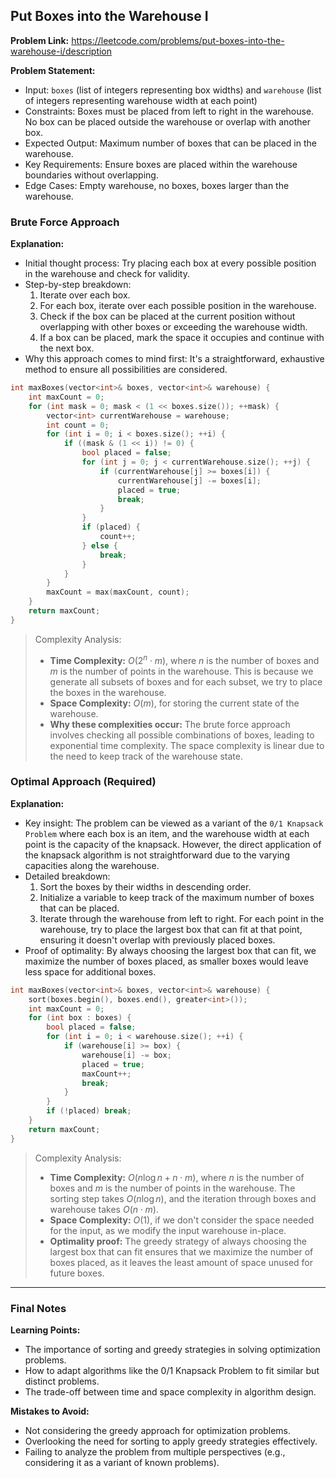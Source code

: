 ## Put Boxes into the Warehouse I

**Problem Link:** https://leetcode.com/problems/put-boxes-into-the-warehouse-i/description

**Problem Statement:**
- Input: `boxes` (list of integers representing box widths) and `warehouse` (list of integers representing warehouse width at each point)
- Constraints: Boxes must be placed from left to right in the warehouse. No box can be placed outside the warehouse or overlap with another box.
- Expected Output: Maximum number of boxes that can be placed in the warehouse.
- Key Requirements: Ensure boxes are placed within the warehouse boundaries without overlapping.
- Edge Cases: Empty warehouse, no boxes, boxes larger than the warehouse.

### Brute Force Approach

**Explanation:**
- Initial thought process: Try placing each box at every possible position in the warehouse and check for validity.
- Step-by-step breakdown:
  1. Iterate over each box.
  2. For each box, iterate over each possible position in the warehouse.
  3. Check if the box can be placed at the current position without overlapping with other boxes or exceeding the warehouse width.
  4. If a box can be placed, mark the space it occupies and continue with the next box.
- Why this approach comes to mind first: It's a straightforward, exhaustive method to ensure all possibilities are considered.

```cpp
int maxBoxes(vector<int>& boxes, vector<int>& warehouse) {
    int maxCount = 0;
    for (int mask = 0; mask < (1 << boxes.size()); ++mask) {
        vector<int> currentWarehouse = warehouse;
        int count = 0;
        for (int i = 0; i < boxes.size(); ++i) {
            if ((mask & (1 << i)) != 0) {
                bool placed = false;
                for (int j = 0; j < currentWarehouse.size(); ++j) {
                    if (currentWarehouse[j] >= boxes[i]) {
                        currentWarehouse[j] -= boxes[i];
                        placed = true;
                        break;
                    }
                }
                if (placed) {
                    count++;
                } else {
                    break;
                }
            }
        }
        maxCount = max(maxCount, count);
    }
    return maxCount;
}
```

> Complexity Analysis:
> - **Time Complexity:** $O(2^n \cdot m)$, where $n$ is the number of boxes and $m$ is the number of points in the warehouse. This is because we generate all subsets of boxes and for each subset, we try to place the boxes in the warehouse.
> - **Space Complexity:** $O(m)$, for storing the current state of the warehouse.
> - **Why these complexities occur:** The brute force approach involves checking all possible combinations of boxes, leading to exponential time complexity. The space complexity is linear due to the need to keep track of the warehouse state.

### Optimal Approach (Required)

**Explanation:**
- Key insight: The problem can be viewed as a variant of the `0/1 Knapsack Problem` where each box is an item, and the warehouse width at each point is the capacity of the knapsack. However, the direct application of the knapsack algorithm is not straightforward due to the varying capacities along the warehouse.
- Detailed breakdown:
  1. Sort the boxes by their widths in descending order.
  2. Initialize a variable to keep track of the maximum number of boxes that can be placed.
  3. Iterate through the warehouse from left to right. For each point in the warehouse, try to place the largest box that can fit at that point, ensuring it doesn't overlap with previously placed boxes.
- Proof of optimality: By always choosing the largest box that can fit, we maximize the number of boxes placed, as smaller boxes would leave less space for additional boxes.

```cpp
int maxBoxes(vector<int>& boxes, vector<int>& warehouse) {
    sort(boxes.begin(), boxes.end(), greater<int>());
    int maxCount = 0;
    for (int box : boxes) {
        bool placed = false;
        for (int i = 0; i < warehouse.size(); ++i) {
            if (warehouse[i] >= box) {
                warehouse[i] -= box;
                placed = true;
                maxCount++;
                break;
            }
        }
        if (!placed) break;
    }
    return maxCount;
}
```

> Complexity Analysis:
> - **Time Complexity:** $O(n \log n + n \cdot m)$, where $n$ is the number of boxes and $m$ is the number of points in the warehouse. The sorting step takes $O(n \log n)$, and the iteration through boxes and warehouse takes $O(n \cdot m)$.
> - **Space Complexity:** $O(1)$, if we don't consider the space needed for the input, as we modify the input warehouse in-place.
> - **Optimality proof:** The greedy strategy of always choosing the largest box that can fit ensures that we maximize the number of boxes placed, as it leaves the least amount of space unused for future boxes.

---

### Final Notes

**Learning Points:**
- The importance of sorting and greedy strategies in solving optimization problems.
- How to adapt algorithms like the 0/1 Knapsack Problem to fit similar but distinct problems.
- The trade-off between time and space complexity in algorithm design.

**Mistakes to Avoid:**
- Not considering the greedy approach for optimization problems.
- Overlooking the need for sorting to apply greedy strategies effectively.
- Failing to analyze the problem from multiple perspectives (e.g., considering it as a variant of known problems).